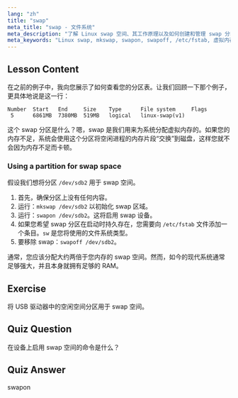 ```yaml
---
lang: "zh"
title: "swap"
meta_title: "swap - 文件系统"
meta_description: "了解 Linux swap 空间、其工作原理以及如何创建和管理 swap 分区。通过本指南优化您的系统内存使用！"
meta_keywords: "Linux swap, mkswap, swapon, swapoff, /etc/fstab, 虚拟内存，Linux 初学者，Linux 教程"
---
```


## Lesson Content

在之前的例子中，我向您展示了如何查看您的分区表。让我们回顾一下那个例子，更具体地说是这一行：

```
Number  Start   End     Size    Type      File system     Flags
 5      6861MB  7380MB  519MB   logical   linux-swap(v1)
```

这个 swap 分区是什么？嗯，swap 是我们用来为系统分配虚拟内存的。如果您的内存不足，系统会使用这个分区将空闲进程的内存片段“交换”到磁盘，这样您就不会因为内存不足而卡顿。

### Using a partition for swap space

假设我们想将分区 `/dev/sdb2` 用于 swap 空间。

1. 首先，确保分区上没有任何内容。
2. 运行：`mkswap /dev/sdb2` 以初始化 swap 区域。
3. 运行：`swapon /dev/sdb2`。这将启用 swap 设备。
4. 如果您希望 swap 分区在启动时持久存在，您需要向 `/etc/fstab` 文件添加一个条目。`sw` 是您将使用的文件系统类型。
5. 要移除 swap：`swapoff /dev/sdb2`。

通常，您应该分配大约两倍于您内存的 swap 空间。然而，如今的现代系统通常足够强大，并且本身就拥有足够的 RAM。

## Exercise

将 USB 驱动器中的空闲空间分区用于 swap 空间。

## Quiz Question

在设备上启用 swap 空间的命令是什么？

## Quiz Answer

swapon
